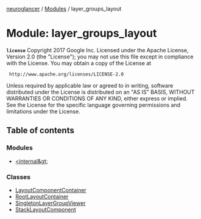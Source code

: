 [neuroglancer](../README.md) / [Modules](../modules.md) / layer\_groups\_layout

# Module: layer\_groups\_layout

**`license`**
Copyright 2017 Google Inc.
Licensed under the Apache License, Version 2.0 (the "License");
you may not use this file except in compliance with the License.
You may obtain a copy of the License at

     http://www.apache.org/licenses/LICENSE-2.0

Unless required by applicable law or agreed to in writing, software
distributed under the License is distributed on an "AS IS" BASIS,
WITHOUT WARRANTIES OR CONDITIONS OF ANY KIND, either express or implied.
See the License for the specific language governing permissions and
limitations under the License.

## Table of contents

### Modules

- [&lt;internal\&gt;](layer_groups_layout._internal_.md)

### Classes

- [LayoutComponentContainer](../classes/layer_groups_layout.LayoutComponentContainer.md)
- [RootLayoutContainer](../classes/layer_groups_layout.RootLayoutContainer.md)
- [SingletonLayerGroupViewer](../classes/layer_groups_layout.SingletonLayerGroupViewer.md)
- [StackLayoutComponent](../classes/layer_groups_layout.StackLayoutComponent.md)
